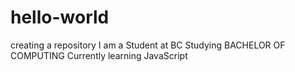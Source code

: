 # hello-world
creating a repository
I am a Student at BC
Studying BACHELOR OF COMPUTING
Currently learning JavaScript 
